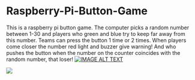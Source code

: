 # Raspberry-Pi-Button-Game

This is a raspberry pi button game. The computer picks a random number between 1-30 and players who green and blue try to keep far away from this number. Teams can press the button 1 time or 2 times. When players come closer the number red light and buzzer give warning! And who pushes the button when the number on the counter coincides with the random number, that loser!
[![IMAGE ALT TEXT](http://img.youtube.com/vi/YOUTUBE_VIDEO_ID_HERE/0.jpg)](https://www.youtube.com/watch?v=ZM3R0nIEOJI "Video Title")

<img src="https://user-images.githubusercontent.com/70167500/111329217-04d5fa00-8680-11eb-8c32-9a11cae2195c.PNG">
